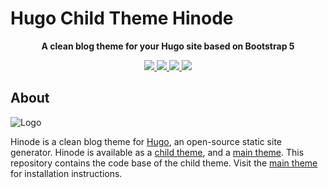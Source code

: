 # Hugo Child Theme Hinode

<!-- Tagline -->
<p align="center">
    <b>A clean blog theme for your Hugo site based on Bootstrap 5</b>
    <br />
</p>

<!-- Badges -->
<p align="center">
    <a href="https://github.com/markdumay/hugo-theme-hinode-child/commits/main" alt="Last commit">
        <img src="https://img.shields.io/github/last-commit/markdumay/hugo-theme-hinode-child.svg" />
    </a>
    <a href="https://github.com/markdumay/hugo-theme-hinode-child/issues" alt="Issues">
        <img src="https://img.shields.io/github/issues/markdumay/hugo-theme-hinode-child.svg" />
    </a>
    <a href="https://github.com/markdumay/hugo-theme-hinode-child/pulls" alt="Pulls">
        <img src="https://img.shields.io/github/issues-pr-raw/markdumay/hugo-theme-hinode-child.svg" />
    </a>
    <a href="https://github.com/markdumay/hugo-theme-hinode-child/blob/main/LICENSE" alt="License">
        <img src="https://img.shields.io/github/license/markdumay/hugo-theme-hinode-child" />
    </a>
</p>

## About

![Logo](https://raw.githubusercontent.com/markdumay/hugo-theme-hinode/main/static/logo.png)

Hinode is a clean blog theme for [Hugo][hugo], an open-source static site generator. Hinode is available as a [child theme][repository_child], and a [main theme][repository]. This repository contains the code base of the child theme. Visit the [main theme][repository] for installation instructions.

<!-- MARKDOWN PUBLIC LINKS -->
[hugo]: https://gohugo.io

<!-- MARKDOWN MAINTAINED LINKS -->
<!-- TODO: add blog link
[blog]: https://markdumay.com
-->

[repository]: https://github.com/markdumay/hugo-theme-hinode.git
[repository_child]: https://github.com/markdumay/hugo-theme-hinode-child.git
